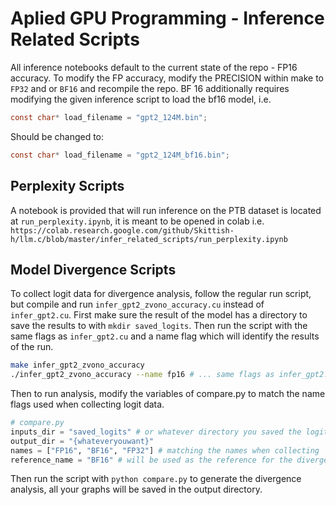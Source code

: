# Aplied GPU Programming - Inference Related Scripts

All inference notebooks default to the current state of the repo - FP16 accuracy.
To modify the FP accuracy, modify the PRECISION within make to `FP32` and or `BF16` and recompile the repo.
BF 16 additionally requires modifying the given inference script to load the bf16 model, i.e. 
```c
const char* load_filename = "gpt2_124M.bin";
```
Should be changed to:
```c
const char* load_filename = "gpt2_124M_bf16.bin";
```


## Perplexity Scripts

A notebook is provided that will run inference on the PTB dataset is located at `run_perplexity.ipynb`, it is meant to be opened in colab
i.e. `https://colab.research.google.com/github/Skittish-h/llm.c/blob/master/infer_related_scripts/run_perplexity.ipynb`

## Model Divergence Scripts

To collect logit data for divergence analysis, follow the regular run script, but compile and run `infer_gpt2_zvono_accuracy.cu` instead of `infer_gpt2.cu`.
First make sure the result of the model has a directory to save the results to with `mkdir saved_logits`.
Then run the script with the same flags as `infer_gpt2.cu` and a name flag which will identify the results of the run.
```bash
make infer_gpt2_zvono_accuracy
./infer_gpt2_zvono_accuracy --name fp16 # ... same flags as infer_gpt2.cu 
```

Then to run analysis, modify the variables of compare.py to match the name flags used when collecting logit data.
```python
# compare.py
inputs_dir = "saved_logits" # or whatever directory you saved the logits to
output_dir = "{whateveryouwant}"
names = ["FP16", "BF16", "FP32"] # matching the names when collecting
reference_name = "BF16" # will be used as the reference for the divergence analysis
```

Then run the script with `python compare.py` to generate the divergence analysis, all your graphs will be saved in the output directory.